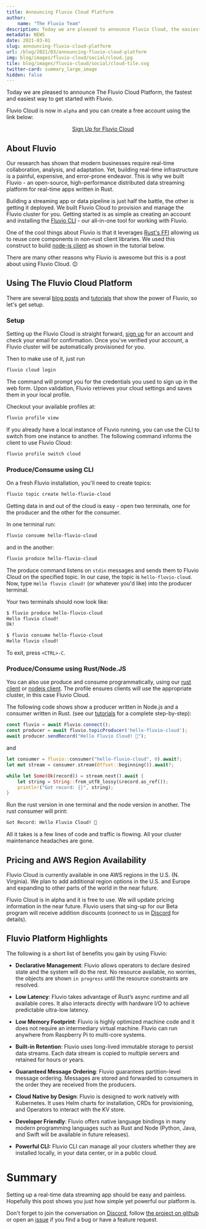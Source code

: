 ```yaml
---
title: Announcing Fluvio Cloud Platform
author:
    name: "The Fluvio Team"
description: Today we are pleased to announce Fluvio Cloud, the easiest way to get started with Fluvio.
metadata: NEWS
date: 2021-03-01
slug: announcing-fluvio-cloud-platform
url: /blog/2021/03/announcing-fluvio-cloud-platform
img: blog/images/fluvio-cloud/social/cloud.jpg
tile: blog/images/fluvio-cloud/social/cloud-tile.svg
twitter-card: summary_large_image
hidden: false
---
```



Today we are pleased to announce The Fluvio Cloud Platform, the fastest and easiest way to get started with Fluvio.

Fluvio Cloud is now in `alpha` and you can create a free account using the link below:

<center><a class="btn btn-primary" href="https://cloud.fluvio.io/signup" target="_blank" role="button">Sign Up for Fluvio Cloud</a></center>

## About Fluvio

Our research has shown that modern businesses require real-time collaboration, analysis, and adaptation. Yet, building real-time infrastructure is a painful, expensive, and error-prone endeavor. This is why we built Fluvio - an open-source, high-performance distributed data streaming platform for real-time apps written in Rust.

Building a streaming app or data pipeline is just half the battle, the other is getting it deployed. We built Fluvio Cloud to provision and manage the Fluvio cluster for you. Getting started is as simple as creating an account and installing the [Fluvio CLI] - our all-in-one tool for working with Fluvio.

One of the cool things about Fluvio is that it leverages  <a href="https://doc.rust-lang.org/nomicon/ffi.html#calling-foreign-functions" target="_blank" role="button">Rust's FFI</a> allowing us to reuse core components in non-rust client libraries. We used this construct to build [node-js client] as shown in the tutorial below.

There are many other reasons why Fluvio is awesome but this is a post about using Fluvio Cloud. :wink:

[Fluvio CLI]: /docs/getting-started/
[node-js client]: https://github.com/infinyon/fluvio-client-node

## Using The Fluvio Cloud Platform

There are several [blog posts](/blog) and [tutorials](/tutorials) that show the power of Fluvio, so let's get setup.

### Setup

Setting up the Fluvio Cloud is straight forward, <a href="https://cloud.fluvio.io/signup" target="_blank" role="button">sign up</a> for an account and check your email for confirmation. Once you've verified your account, a Fluvio cluster will be automatically provisioned for you. 

Then to make use of it, just run

```bash
fluvio cloud login
```

The command will prompt you for the credentials you used to sign up in the web form. Upon validation, Fluvio retrieves your cloud settings and saves them in your local profile. 

Checkout your available profiles at:

```bash
fluvio profile view
```

If you already have a local instance of Fluvio running, you can use the CLI to switch from one instance to another. The following command informs the client to use Fluvio Cloud:

```bash
fluvio profile switch cloud
```

### Produce/Consume using CLI

On a fresh Fluvio installation, you'll need to create topics:

```bash
fluvio topic create hello-fluvio-cloud
```

Getting data in and out of the cloud is easy - open two terminals, one for the producer and the other for the consumer. 

In one terminal run:

```bash
fluvio consume hello-fluvio-cloud
```

and in the another:

```bash
fluvio produce hello-fluvio-cloud
```

The produce command listens on `stdin` messages and sends them to Fluvio Cloud on the
specified topic. In our case, the topic is `hello-fluvio-cloud`. Now, type
`Hello fluvio cloud!` (or whatever you'd like) into the producer terminal.

Your two terminals should now look like:

```bash
$ fluvio produce hello-fluvio-cloud
Hello fluvio cloud!
Ok!
```

```bash
$ fluvio consume hello-fluvio-cloud
Hello fluvio cloud!
```

To exit, press `<CTRL>-C`.

### Produce/Consume using Rust/Node.JS

You can also use produce and consume programmatically, using our [rust
client](https://crates.io/crates/fluvio) or [nodejs
client](https://www.npmjs.com/package/@fluvio/client). The profile ensures clients will use the appropriate cluster, in this case Fluvio Cloud.

The following code shows show a producer written in Node.js and a consumer written in Rust. (see our [tutorials](/tutorials) for a complete step-by-step):

```javascript
const fluvio = await Fluvio.connect();
const producer = await fluvio.topicProducer('hello-fluvio-cloud');
await producer.sendRecord("Hello Fluvio Cloud! 🎉");
```
and

```rust
let consumer = fluvio::consumer("hello-fluvio-cloud", 0).await?;
let mut stream = consumer.stream(Offset::beginning()).await?;

while let Some(Ok(record)) = stream.next().await {
    let string = String::from_utf8_lossy(&record.as_ref());
    println!("Got record: {}", string);
}
```

Run the rust version in one terminal and the node version in another. The rust consumer will print:

```bash
Got Record: Hello Fluvio Cloud! 🎉
```

All it takes is a few lines of code and traffic is flowing. All your cluster maintenance headaches are gone.

## Pricing and AWS Region Availability

Fluvio Cloud is currently available in one AWS regions in the U.S. (N. Virginia). We plan to add additional region options in the U.S. and Europe and expanding to other parts of the world in the near future.

Fluvio Cloud is in alpha and it is free to use. We will update pricing information in the near future. Fluvio users that sing-up for our Beta program will receive addition discounts (connect to us in [Discord](https://discordapp.com/invite/bBG2dTz) for details).

## Fluvio Platform Highlights

The following is a short list of benefits you gain by using Fluvio:

* **Declarative Management**: Fluvio allows operators to declare desired state
and the system will do the rest. No resource available, no worries, the objects
are shown `in progress` until the resource constraints are resolved.

* **Low Latency**: Fluvio takes advantage of Rust’s async runtime and all
available cores. It also interacts directly with hardware I/O to achieve
predictable ultra-low latency.

* **Low Memory Footprint**: Fluvio is highly optimized machine code and it does
not require an intermediary virtual machine. Fluvio can run anywhere from
Raspberry Pi to  multi-core systems.

* **Built-in Retention**: Fluvio uses long-lived immutable storage to persist
data streams. Each data stream is copied to multiple servers and retained for
hours or years.

* **Guaranteed Message Ordering**: Fluvio guarantees partition-level message
ordering. Messages are stored and forwarded to consumers in the order they are
received from the producers.

* **Cloud Native by Design**: Fluvio is designed to work natively with
Kubernetes. It uses Helm charts for installation, CRDs for provisioning, and
Operators to interact with the KV store.

* **Developer Friendly**: Fluvio offers native language bindings in many modern
programming languages such as Rust and Node (Python, Java, and Swift will be
        available in future releases).

* **Powerful CLI:** Fluvio CLI can manage all your clusters whether they are
installed locally, in your data center, or in a public cloud.


# Summary

Setting up a real-time data streaming app should be easy and painless. Hopefully this
post shows you just how simple yet powerful our platform is.

Don't forget to join the conversation on
[Discord](https://discordapp.com/invite/bBG2dTz), follow [the project on
github](https://github.com/infinyon/fluvio/watchers) or open an
[issue](https://github.com/infinyon/fluvio/issues) if you find a bug or have a
feature request.
